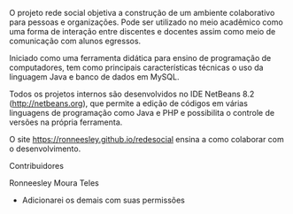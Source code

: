 O projeto rede social objetiva a construção de um ambiente colaborativo para pessoas e organizações.
Pode ser utilizado no meio acadêmico como uma forma de interação entre discentes e docentes assim como
meio de comunicação com alunos egressos.

Iniciado como uma ferramenta didática para ensino de programação de computadores, tem como principais
características técnicas o uso da linguagem Java e banco de dados em MySQL.

Todos os projetos internos são desenvolvidos no IDE NetBeans 8.2 (http://netbeans.org), que permite 
a edição de códigos em várias linguagens de programação como Java e PHP e possibilita o controle de versões 
na própria ferramenta.

O site https://ronneesley.github.io/redesocial ensina a como colaborar com o desenvolvimento.

Contribuidores

Ronneesley Moura Teles
* Adicionarei os demais com suas permissões